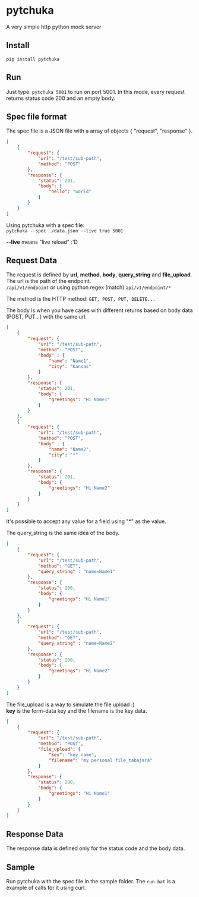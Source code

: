 # pytchuka #
A very simple http python mock server  

## Install ##
```
pip install pytchuka
```

## Run ##
Just type: `pytchuka 5001` to run on port 5001. In this mode, every request returns status code 200 and an empty body.

## Spec file format ##
The spec file is a JSON file with a array of objects { "request", "response" }.
```json
[
    {
        "request": {
            "url": "/test/sub-path",
            "method": "POST"
        },
        "response": {
            "status": 201,
            "body": {
                "hello": "world"
            }
        }
    }
]
```
Using pytchuka with a spec file:  
`pytchuka --spec ./data.json --live true 5001`  

**--live** means "live reload" :'D
## Request Data ##
The request is defined by **url**, **method**, **body**, **query_string** and **file_upload**.  
The url is the path of the endpoint.  
`/api/v1/endpoint` or using python regex (match) `api/v1/endpoint/*`  

The method is the HTTP method: `GET, POST, PUT, DELETE...`

The body is when you have cases with different returns based on body data (POST, PUT...) with the same url.
```json
[
    {
        "request": {
            "url": "/test/sub-path",
            "method": "POST",
            "body" : {
                "name": "Name1",
                "city": "Kansas"
            }
        },
        "response": {
            "status": 201,
            "body": {
                "greetings": "Hi Name1"
            }
        }
    },
    {
        "request": {
            "url": "/test/sub-path",
            "method": "POST",
            "body" : {
                "name": "Name2",
                "city": "*"
            }
        },
        "response": {
            "status": 201,
            "body": {
                "greetings": "Hi Name2"
            }
        }
    }
]
```
It's possible to accept any value for a field using "\*" as the value.
  
The query_string is the same idea of the body.

```json
[
    {
        "request": {
            "url": "/test/sub-path",
            "method": "GET",
            "query_string" : "name=Name1"
        },
        "response": {
            "status": 200,
            "body": {
                "greetings": "Hi Name1"
            }
        }
    },
    {
        "request": {
            "url": "/test/sub-path",
            "method": "GET",
            "query_string" : "name=Name2"
        },
        "response": {
            "status": 200,
            "body": {
                "greetings": "Hi Name2"
            }
        }
    }
]
```

The file_upload is a way to simulate the file upload :)  
**key** is the form-data key and the filename is the key data.    
```json
[
    {
        "request": {
            "url": "/test/sub-path",
            "method": "POST",
            "file_upload": {
                "key": "key name",
                "filename": "my personal file_tabajara"
            }
        },
        "response": {
            "status": 200,
            "body": {
                "greetings": "Hi Name1"
            }
        }
    }
]
```
## Response Data ##
The response data is defined only for the status code and the body data.
## Sample ##
Run pytchuka with the spec file in the sample folder. The `run.bat` is a example of calls for it using curl.